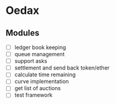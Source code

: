 # Oedax

## Modules

- [ ] ledger book keeping
- [ ] queue management
- [ ] support asks
- [ ] settlement and send back token/ether
- [ ] calculate time remaining
- [ ] curve implementation
- [ ] get list of auctions
- [ ] test framework